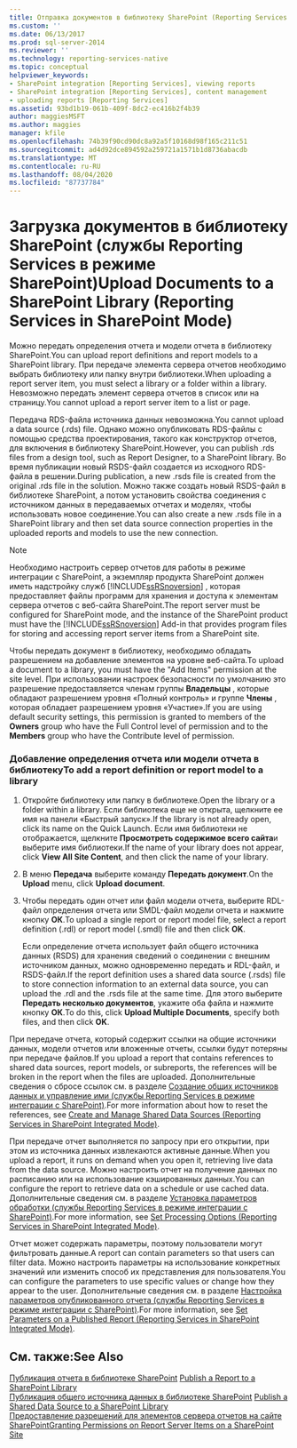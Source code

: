 ```yaml
---
title: Отправка документов в библиотеку SharePoint (Reporting Services в режиме интеграции с SharePoint) | Документация Майкрософт
ms.custom: ''
ms.date: 06/13/2017
ms.prod: sql-server-2014
ms.reviewer: ''
ms.technology: reporting-services-native
ms.topic: conceptual
helpviewer_keywords:
- SharePoint integration [Reporting Services], viewing reports
- SharePoint integration [Reporting Services], content management
- uploading reports [Reporting Services]
ms.assetid: 93bd1b19-061b-409f-8dc2-ec416b2f4b39
author: maggiesMSFT
ms.author: maggies
manager: kfile
ms.openlocfilehash: 74b39f90cd90dc8a92a5f10168d98f165c211c51
ms.sourcegitcommit: ad4d92dce894592a259721a1571b1d8736abacdb
ms.translationtype: MT
ms.contentlocale: ru-RU
ms.lasthandoff: 08/04/2020
ms.locfileid: "87737784"
---
```

# <a name="upload-documents-to-a-sharepoint-library-reporting-services-in-sharepoint-mode"></a><span data-ttu-id="4fc77-102">Загрузка документов в библиотеку SharePoint (службы Reporting Services в режиме SharePoint)</span><span class="sxs-lookup"><span data-stu-id="4fc77-102">Upload Documents to a SharePoint Library (Reporting Services in SharePoint Mode)</span></span>
  <span data-ttu-id="4fc77-103">Можно передать определения отчета и модели отчета в библиотеку SharePoint.</span><span class="sxs-lookup"><span data-stu-id="4fc77-103">You can upload report definitions and report models to a SharePoint library.</span></span> <span data-ttu-id="4fc77-104">При передаче элемента сервера отчетов необходимо выбрать библиотеку или папку внутри библиотеки.</span><span class="sxs-lookup"><span data-stu-id="4fc77-104">When uploading a report server item, you must select a library or a folder within a library.</span></span> <span data-ttu-id="4fc77-105">Невозможно передать элемент сервера отчетов в список или на страницу.</span><span class="sxs-lookup"><span data-stu-id="4fc77-105">You cannot upload a report server item to a list or page.</span></span>  
  
 <span data-ttu-id="4fc77-106">Передача RDS-файла источника данных невозможна.</span><span class="sxs-lookup"><span data-stu-id="4fc77-106">You cannot upload a data source (.rds) file.</span></span> <span data-ttu-id="4fc77-107">Однако можно опубликовать RDS-файлы с помощью средства проектирования, такого как конструктор отчетов, для включения в библиотеку SharePoint.</span><span class="sxs-lookup"><span data-stu-id="4fc77-107">However, you can publish .rds files from a design tool, such as Report Designer, to a SharePoint library.</span></span> <span data-ttu-id="4fc77-108">Во время публикации новый RSDS-файл создается из исходного RDS-файла в решении.</span><span class="sxs-lookup"><span data-stu-id="4fc77-108">During publication, a new .rsds file is created from the original .rds file in the solution.</span></span> <span data-ttu-id="4fc77-109">Можно также создать новый RSDS-файл в библиотеке SharePoint, а потом установить свойства соединения с источником данных в передаваемых отчетах и моделях, чтобы использовать новое соединение.</span><span class="sxs-lookup"><span data-stu-id="4fc77-109">You can also create a new .rsds file in a SharePoint library and then set data source connection properties in the uploaded reports and models to use the new connection.</span></span>  
  
> [!NOTE]  
>  <span data-ttu-id="4fc77-110">Необходимо настроить сервер отчетов для работы в режиме интеграции с SharePoint, а экземпляр продукта SharePoint должен иметь надстройку служб [!INCLUDE[ssRSnoversion](../includes/ssrsnoversion-md.md)] , которая предоставляет файлы программ для хранения и доступа к элементам сервера отчетов с веб-сайта SharePoint.</span><span class="sxs-lookup"><span data-stu-id="4fc77-110">The report server must be configured for SharePoint mode, and the instance of the SharePoint product must have the [!INCLUDE[ssRSnoversion](../includes/ssrsnoversion-md.md)] Add-in that provides program files for storing and accessing report server items from a SharePoint site.</span></span>  
  
 <span data-ttu-id="4fc77-111">Чтобы передать документ в библиотеку, необходимо обладать разрешением на добавление элементов на уровне веб-сайта.</span><span class="sxs-lookup"><span data-stu-id="4fc77-111">To upload a document to a library, you must have the "Add Items" permission at the site level.</span></span> <span data-ttu-id="4fc77-112">При использовании настроек безопасности по умолчанию это разрешение предоставляется членам группы **Владельцы** , которые обладают разрешением уровня «Полный контроль» и группе **Члены** , которая обладает разрешением уровня «Участие».</span><span class="sxs-lookup"><span data-stu-id="4fc77-112">If you are using default security settings, this permission is granted to members of the **Owners** group who have the Full Control level of permission and to the **Members** group who have the Contribute level of permission.</span></span>  
  
### <a name="to-add-a-report-definition-or-report-model-to-a-library"></a><span data-ttu-id="4fc77-113">Добавление определения отчета или модели отчета в библиотеку</span><span class="sxs-lookup"><span data-stu-id="4fc77-113">To add a report definition or report model to a library</span></span>  
  
1.  <span data-ttu-id="4fc77-114">Откройте библиотеку или папку в библиотеке.</span><span class="sxs-lookup"><span data-stu-id="4fc77-114">Open the library or a folder within a library.</span></span> <span data-ttu-id="4fc77-115">Если библиотека еще не открыта, щелкните ее имя на панели «Быстрый запуск».</span><span class="sxs-lookup"><span data-stu-id="4fc77-115">If the library is not already open, click its name on the Quick Launch.</span></span> <span data-ttu-id="4fc77-116">Если имя библиотеки не отображается, щелкните **Просмотреть содержимое всего сайта**и выберите имя библиотеки.</span><span class="sxs-lookup"><span data-stu-id="4fc77-116">If the name of your library does not appear, click **View All Site Content**, and then click the name of your library.</span></span>  
  
2.  <span data-ttu-id="4fc77-117">В меню **Передача** выберите команду **Передать документ**.</span><span class="sxs-lookup"><span data-stu-id="4fc77-117">On the **Upload** menu, click **Upload document**.</span></span>  
  
3.  <span data-ttu-id="4fc77-118">Чтобы передать один отчет или файл модели отчета, выберите RDL-файл определения отчета или SMDL-файл модели отчета и нажмите кнопку **ОК**.</span><span class="sxs-lookup"><span data-stu-id="4fc77-118">To upload a single report or report model file, select a report definition (.rdl) or report model (.smdl) file and then click **OK**.</span></span>  
  
     <span data-ttu-id="4fc77-119">Если определение отчета использует файл общего источника данных (RSDS) для хранения сведений о соединении с внешним источником данных, можно одновременно передать и RDL-файл, и RSDS-файл.</span><span class="sxs-lookup"><span data-stu-id="4fc77-119">If the report definition uses a shared data source (.rsds) file to store connection information to an external data source, you can upload the .rdl and the .rsds file at the same time.</span></span> <span data-ttu-id="4fc77-120">Для этого выберите **Передать несколько документов**, укажите оба файла и нажмите кнопку **ОК**.</span><span class="sxs-lookup"><span data-stu-id="4fc77-120">To do this, click **Upload Multiple Documents**, specify both files, and then click **OK**.</span></span>  
  
 <span data-ttu-id="4fc77-121">При передаче отчета, который содержит ссылки на общие источники данных, модели отчетов или вложенные отчеты, ссылки будут потеряны при передаче файлов.</span><span class="sxs-lookup"><span data-stu-id="4fc77-121">If you upload a report that contains references to shared data sources, report models, or subreports, the references will be broken in the report when the files are uploaded.</span></span> <span data-ttu-id="4fc77-122">Дополнительные сведения о сбросе ссылок см. в разделе [Создание общих источников данных и управление ими (службы Reporting Services в режиме интеграции с SharePoint)](../../2014/reporting-services/create-manage-shared-data-sources-reporting-services-sharepoint-integrated-mode.md).</span><span class="sxs-lookup"><span data-stu-id="4fc77-122">For more information about how to reset the references, see [Create and Manage Shared Data Sources &#40;Reporting Services in SharePoint Integrated Mode&#41;](../../2014/reporting-services/create-manage-shared-data-sources-reporting-services-sharepoint-integrated-mode.md).</span></span>  
  
 <span data-ttu-id="4fc77-123">При передаче отчет выполняется по запросу при его открытии, при этом из источника данных извлекаются активные данные.</span><span class="sxs-lookup"><span data-stu-id="4fc77-123">When you upload a report, it runs on demand when you open it, retrieving live data from the data source.</span></span> <span data-ttu-id="4fc77-124">Можно настроить отчет на получение данных по расписанию или на использование кэшированных данных.</span><span class="sxs-lookup"><span data-stu-id="4fc77-124">You can configure the report to retrieve data on a schedule or use cached data.</span></span> <span data-ttu-id="4fc77-125">Дополнительные сведения см. в разделе [Установка параметров обработки (службы Reporting Services в режиме интеграции с SharePoint)](../../2014/reporting-services/set-processing-options-reporting-services-in-sharepoint-integrated-mode.md).</span><span class="sxs-lookup"><span data-stu-id="4fc77-125">For more information, see [Set Processing Options &#40;Reporting Services in SharePoint Integrated Mode&#41;](../../2014/reporting-services/set-processing-options-reporting-services-in-sharepoint-integrated-mode.md).</span></span>  
  
 <span data-ttu-id="4fc77-126">Отчет может содержать параметры, поэтому пользователи могут фильтровать данные.</span><span class="sxs-lookup"><span data-stu-id="4fc77-126">A report can contain parameters so that users can filter data.</span></span> <span data-ttu-id="4fc77-127">Можно настроить параметры на использование конкретных значений или изменить способ их представления для пользователя.</span><span class="sxs-lookup"><span data-stu-id="4fc77-127">You can configure the parameters to use specific values or change how they appear to the user.</span></span> <span data-ttu-id="4fc77-128">Дополнительные сведения см. в разделе [Настройка параметров опубликованного отчета (службы Reporting Services в режиме интеграции с SharePoint)](report-design/set-parameters-on-a-published-report-sharepoint-integrated-mode.md).</span><span class="sxs-lookup"><span data-stu-id="4fc77-128">For more information, see [Set Parameters on a Published Report &#40;Reporting Services in SharePoint Integrated Mode&#41;](report-design/set-parameters-on-a-published-report-sharepoint-integrated-mode.md).</span></span>  
  
## <a name="see-also"></a><span data-ttu-id="4fc77-129">См. также:</span><span class="sxs-lookup"><span data-stu-id="4fc77-129">See Also</span></span>  
 <span data-ttu-id="4fc77-130">[Публикация отчета в библиотеке SharePoint](reports/publish-a-report-to-a-sharepoint-library.md) </span><span class="sxs-lookup"><span data-stu-id="4fc77-130">[Publish a Report to a SharePoint Library](reports/publish-a-report-to-a-sharepoint-library.md) </span></span>  
 <span data-ttu-id="4fc77-131">[Публикация общего источника данных в библиотеке SharePoint](reports/publish-a-shared-data-source-to-a-sharepoint-library.md) </span><span class="sxs-lookup"><span data-stu-id="4fc77-131">[Publish a Shared Data Source to a SharePoint Library](reports/publish-a-shared-data-source-to-a-sharepoint-library.md) </span></span>  
 [<span data-ttu-id="4fc77-132">Предоставление разрешений для элементов сервера отчетов на сайте SharePoint</span><span class="sxs-lookup"><span data-stu-id="4fc77-132">Granting Permissions on Report Server Items on a SharePoint Site</span></span>](security/granting-permissions-on-report-server-items-on-a-sharepoint-site.md)  
  
  

